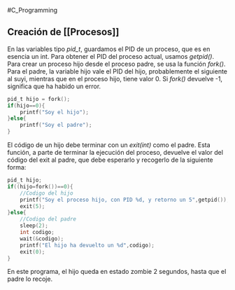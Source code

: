 #C_Programming
## Creación de [[Procesos]]
En las variables tipo *pid_t*, guardamos el PID de un proceso, que es en esencia un int.
Para obtener el PID del proceso actual, usamos *getpid()*.
Para crear un proceso hijo desde el proceso padre, se usa la función *fork()*. Para el padre, la variable hijo vale el PID del hijo, probablemente el siguiente al suyi, mientras que en el proceso hijo, tiene valor 0. Si *fork()* devuelve -1, significa que ha habido un error.
```C
pid_t hijo = fork();
if(hijo==0){
	printf("Soy el hijo");
}else{
	printf("Soy el padre");
}
```


El código de un hijo debe terminar con un *exit(int)* como el padre. Esta función, a parte de terminar la ejecución del proceso, devuelve el valor del código del exit al padre, que debe esperarlo y recogerlo de la siguiente forma:
```C
pid_t hijo;
if((hijo=fork())==0){
	//Codigo del hijo
	printf("Soy el proceso hijo, con PID %d, y retorno un 5",getpid());
	exit(5);
}else{
	//Codigo del padre
	sleep(2);
	int codigo;
	wait(&codigo);
	printf("El hijo ha devuelto un %d",codigo);
	exit(0);
}
```
En este programa, el hijo queda en estado zombie 2 segundos, hasta que el padre lo recoje.

